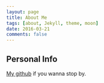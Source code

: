 ```yaml
---
layout: page
title: About Me
tags: [about, Jekyll, theme, moon]
date: 2016-03-21
comments: false
---
```

    




## Personal Info


[My github](https://github.com/anl21) if you wanna stop by.




      

